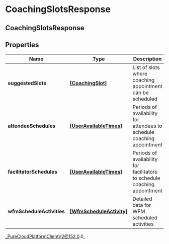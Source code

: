 # CoachingSlotsResponse

## CoachingSlotsResponse

## Properties

|Name | Type | Description | Notes|
|------------ | ------------- | ------------- | -------------|
| **suggestedSlots** | [**[CoachingSlot]**](CoachingSlot) | List of slots where coaching appointment can be scheduled | [optional] |
| **attendeeSchedules** | [**[UserAvailableTimes]**](UserAvailableTimes) | Periods of availability for attendees to schedule coaching appointment | [optional] |
| **facilitatorSchedules** | [**[UserAvailableTimes]**](UserAvailableTimes) | Periods of availability for facilitators to schedule coaching appointment | [optional] |
| **wfmScheduleActivities** | [**[WfmScheduleActivity]**](WfmScheduleActivity) | Detailed data for WFM scheduled activities | [optional] |



_PureCloudPlatformClientV2@152.0.0_
